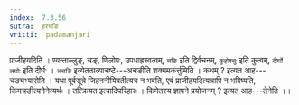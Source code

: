 ```yaml
---
index:  7.3.56
sutra:  हरचङि
vritti:  padamanjari
---
```


प्राजीहयदिति । ण्यन्ताल्लुङ्, चङ्, णिलोपः, उपधाह्रस्वत्वम्, `चङि` इति द्विर्वचनम्, `कुहोश्चुः` इति कुत्वम्, `दीर्घो लघोः` इति दीर्घः । 
`अचङि` इत्येतत्प्रत्याचष्टे---अचङीति शक्यमकर्त्तुमिति । कथम् ? इत्यत आह---चङ्यभ्यासेति । यथा पूर्वसूत्रे जिहननीयिषतीत्यत्र न भवति, एवं प्राजीहयदित्यत्रापि न भविष्यति, किमचङीत्यनेनेत्यर्थः । तत्क्रियत इत्यादिपरिहारः । किमेतस्य ज्ञापने प्रयोजनम् ? इत्यत आह---तेनेति ।।
